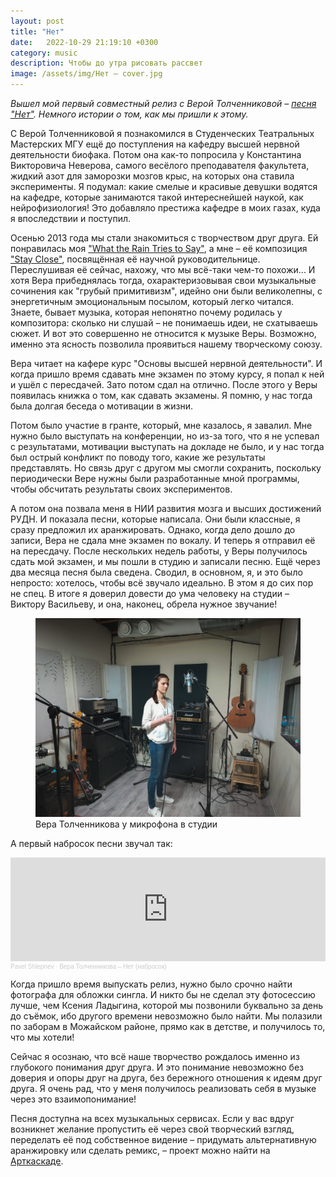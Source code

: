 ```yaml
---
layout: post
title: "Нет"
date:   2022-10-29 21:19:10 +0300
category: music
description: Чтобы до утра рисовать рассвет
image: /assets/img/Нет – cover.jpg
---
```

*Вышел мой первый совместный релиз с Верой Толченниковой – [песня "Нет"](https://onerpm.link/549815426555). Немного истории о том, как мы пришли к этому.*

С Верой Толченниковой я познакомился в Студенческих Театральных Мастерских МГУ ещё до поступления на кафедру высшей нервной деятельности биофака. Потом она как-то попросила у Константина Викторовича Неверова, самого весёлого преподавателя факультета, жидкий азот для заморозки мозгов крыс, на которых она ставила эксперименты. Я подумал: какие смелые и красивые девушки водятся на кафедре, которые занимаются такой интереснейшей наукой, как нейрофизиология! Это добавляло престижа кафедре в моих газах, куда я впоследствии и поступил.

Осенью 2013 года мы стали знакомиться с творчеством друг друга. Ей понравилась моя ["What the Rain Tries to Say"](https://soundcloud.com/pavel-shlepnev/what-the-rain-tries-to-say?si=dbd9ef79a0a14b67be002ddf3c248caf&utm_source=clipboard&utm_medium=text&utm_campaign=social_sharing), а мне – её композиция ["Stay Close"](https://vk.com/audio1076897_241287385_c0504819acf8ab40e0), посвящённая её научной руководительнице. Переслушивая её сейчас, нахожу, что мы всё-таки чем-то похожи... И хотя Вера прибеднялась тогда, охарактеризовывая свои музыкальные сочинения как "грубый примитивизм", идейно они были великолепны, с энергетичным эмоциональным посылом, который легко читался. Знаете, бывает музыка, которая непонятно почему родилась у композитора: сколько ни слушай – не понимаешь идеи, не схатываешь сюжет. И вот это совершенно не относится к музыке Веры. Возможно, именно эта ясность позволила проявиться нашему творческому союзу.

Вера читает на кафере курс "Основы высшей нервной деятельности". И когда пришло время сдавать мне экзамен по этому курсу, я попал к ней и ушёл с пересдачей. Зато потом сдал на отлично. После этого у Веры появилась книжка о том, как сдавать экзамены. Я помню, у нас тогда была долгая беседа о мотивации в жизни.

Потом было участие в гранте, который, мне казалось, я завалил. Мне нужно было выступать на конференции, но из-за того, что я не успевал с результатами, мотивации выступать на докладе не было, и у нас тогда был острый конфликт по поводу того, какие же результаты представлять. Но связь друг с другом мы смогли сохранить, поскольку периодически Вере нужны были разработанные мной программы, чтобы обсчитать результаты своих экспериментов.

А потом она позвала меня в НИИ развития мозга и высших достижений РУДН. И показала песни, которые написала. Они были классные, я сразу предложил их аранжировать. Однако, когда дело дошло до записи, Вера не сдала мне экзамен по вокалу. И теперь я отправил её на пересдачу. После нескольких недель работы, у Веры получилось сдать мой экзамен, и мы пошли в студию и записали песню. Ещё через два месяца песня была сведена. Сводил, в основном, я, и это было непросто: хотелось, чтобы всё звучало идеально. В этом я до сих пор не спец. В итоге я доверил довести до ума человеку на студии – Виктору Васильеву, и она, наконец, обрела нужное звучание!

<figure class="figure">
    <img src="/assets/img/20220619_103659-2.jpg"
         class="figure-img img-fluid"
         alt="Вера Толченникова у микрофона в студии">
    <figcaption class="text-center fst-italic">Вера Толченникова у микрофона в студии</figcaption>
</figure>

А первый набросок песни звучал так:
<iframe width="100%" height="166" scrolling="no" frameborder="no" allow="autoplay" src="https://w.soundcloud.com/player/?url=https%3A//api.soundcloud.com/tracks/1368177391&color=%23ff5500&auto_play=false&hide_related=false&show_comments=true&show_user=true&show_reposts=false&show_teaser=true"></iframe><div style="font-size: 10px; color: #cccccc;line-break: anywhere;word-break: normal;overflow: hidden;white-space: nowrap;text-overflow: ellipsis; font-family: Interstate,Lucida Grande,Lucida Sans Unicode,Lucida Sans,Garuda,Verdana,Tahoma,sans-serif;font-weight: 100;"><a href="https://soundcloud.com/pavel-shlepnev" title="Pavel  Shlepnev" target="_blank" style="color: #cccccc; text-decoration: none;">Pavel  Shlepnev</a> · <a href="https://soundcloud.com/pavel-shlepnev/vera-tolchennikova-net-draft" title="Вера Толченникова – Нет (набросок)" target="_blank" style="color: #cccccc; text-decoration: none;">Вера Толченникова – Нет (набросок)</a></div>

Когда пришло время выпускать релиз, нужно было срочно найти фотографа для обложки сингла. И никто бы не сделал эту фотосессию лучше, чем Ксения Ладыгина, которой мы позвонили буквально за день до съёмок, ибо другого времени невозможно было найти. Мы полазили по заборам в Можайском районе, прямо как в детстве, и получилось то, что мы хотели!

Сейчас я осознаю, что всё наше творчество рождалось именно из глубокого понимания друг друга. И это понимание невозможно без доверия и опоры друг на друга, без бережного отношения к идеям друг друга. Я очень рад, что у меня получилось реализовать себя в музыке через это взаимопонимание!

Песня доступна на всех музыкальных сервисах. Если у вас вдруг возникнет желание пропустить её через свой творческий взгляд, переделать её под собственное видение – придумать альтернативную аранжировку или сделать ремикс, – проект можно найти на [Арткаскаде](https://artcascade.site/cascades/32).